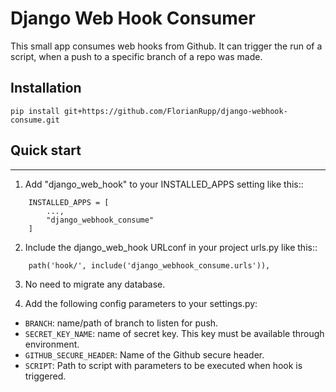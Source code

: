 # Django Web Hook Consumer

This small app consumes web hooks from Github. It can trigger the run of a script, when a push to a specific branch of a repo was made.

## Installation

```pip install git+https://github.com/FlorianRupp/django-webhook-consume.git```

## Quick start
-----------

1. Add "django_web_hook" to your INSTALLED_APPS setting like this::
```
    INSTALLED_APPS = [
        ...,
        "django_webhook_consume" 
    ]
```
2. Include the django_web_hook URLconf in your project urls.py like this::
```
    path('hook/', include('django_webhook_consume.urls')),
```
3. No need to migrate any database.

4. Add the following config parameters to your settings.py:

* ```BRANCH```: name/path of branch to listen for push.
* ```SECRET_KEY_NAME```: name of secret key. This key must be available through environment.
* ```GITHUB_SECURE_HEADER```: Name of the Github secure header.
* ```SCRIPT```: Path to script with parameters to be executed when hook is triggered.

